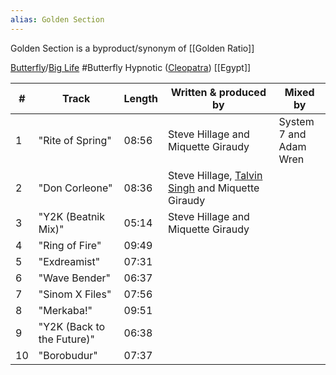 ```yaml
---
alias: Golden Section
---
```


Golden Section is a byproduct/synonym of [[Golden Ratio]]

[Butterfly](https://en.wikipedia.org/wiki/Butterfly_Recordings)/[Big Life](https://en.wikipedia.org/wiki/Big_Life "Big Life") #Butterfly
Hypnotic ([Cleopatra](https://en.wikipedia.org/wiki/Cleopatra_Records "Cleopatra Records")) [[Egypt]]

|#|Track|Length|Written & produced by|Mixed by|
|---|---|---|---|---|
|1|"Rite of Spring"|08:56|Steve Hillage and Miquette Giraudy|System 7 and  <br>Adam Wren|
|2|"Don Corleone"|08:36|Steve Hillage, [Talvin Singh](https://en.wikipedia.org/wiki/Talvin_Singh "Talvin Singh") and Miquette Giraudy|
|3|"Y2K (Beatnik Mix)"|05:14|Steve Hillage and Miquette Giraudy|
|4|"Ring of Fire"|09:49|
|5|"Exdreamist"|07:31|
|6|"Wave Bender"|06:37|
|7|"Sinom X Files"|07:56|
|8|"Merkaba!"|09:51|
|9|"Y2K (Back to the Future)"|06:38|
|10|"Borobudur"|07:37|
